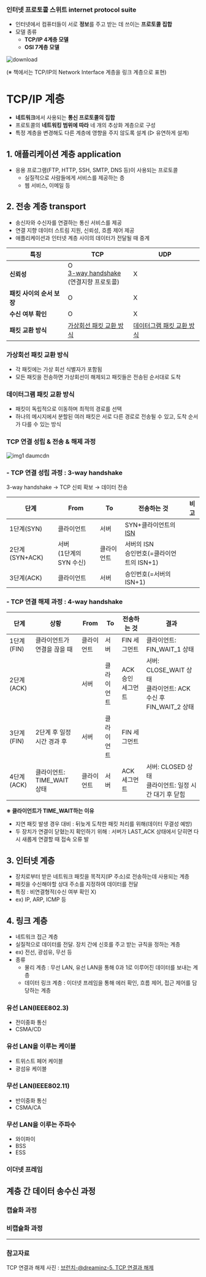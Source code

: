### 인터넷 프로토콜 스위트 internet protocol suite
- 인터넷에서 컴퓨터들이 서로 **정보**를 주고 받는 데 쓰이는 **프로토콜 집합**
- 모델 종류
  - **TCP/IP 4계층 모델**
  - **OSI 7계층 모델**
  
![download](https://github.com/DevTechGrowth/study_CS/assets/66158433/20803931-bffc-4d9d-9390-daf3d48b5b3b)

(※ 책에서는 TCP/IP의 Network Interface 계층을 링크 계층으로 표현)

# TCP/IP 계층
- **네트워크**에서 사용되는 **통신 프로토콜의 집합**
- 프로토콜의 **네트워킹 범위에 따라** 네 개의 추상화 계층으로 구성
- 특정 계층을 변경해도 다른 계층에 영향을 주지 않도록 설계 (▷ 유연하게 설계)

## 1. 애플리케이션 계층 application
- 응용 프로그램(FTP, HTTP, SSH, SMTP, DNS 등)이 사용되는 프로토콜
  - 실질적으로 사람들에게 서비스를 제공하는 층
  - 웹 서비스, 이메일 등

## 2. 전송 계층 transport
- 송신자와 수신자를 연결하는 통신 서비스를 제공
- 연결 지향 데이터 스트림 지원, 신뢰성, 흐름 제어 제공
- 애플리케이션과 인터넷 계층 사이의 데이터가 전달될 때 중계

|특징|TCP|UDP|
|--|--|--|
|**신뢰성**|O</br>[3-way handshake](#tcp-연결-성립-과정)</br>(연결지향 프로토콜)|X|
|**패킷 사이의 순서 보장**|O|X|
|**수신 여부 확인**|O|X|
|**패킷 교환 방식**|[가상회선 패킷 교환 방식](#가상회선-패킷-교환-방식)|[데이터그램 패킷 교환 방식](#데이터그램-패킷-교환-방식)|

### 가상회선 패킷 교환 방식
- 각 패킷에는 가상 회선 식별자가 포함됨
- 모든 패킷을 전송하면 가상회선이 해제되고 패킷들은 전송된 순서대로 도착

### 데이터그램 패킷 교환 방식
- 패킷이 독립적으로 이동하며 최적의 경로를 선택
- 하나의 메시지에서 분할된 여러 패킷은 서로 다른 경로로 전송될 수 있고, 도착 순서가 다를 수 있는 방식

### TCP 연결 성립 & 전송 & 해제 과정
![img1 daumcdn](https://github.com/DevTechGrowth/study_CS/assets/66158433/232345f3-837b-4850-8574-feda15888bc1)

### - TCP 연결 성립 과정 : 3-way handshake
3-way handshake → TCP 신뢰 확보 → 데이터 전송

|단계|From|To|전송하는 것|비고|
|--|--|--|--|--|
|1단계(SYN)|클라이언트|서버|SYN+클라이언트의 [ISN](https://github.com/DevTechGrowth/study_CS/blob/main/Network/%EB%84%A4%ED%8A%B8%EC%9B%8C%ED%81%AC%20%EC%9A%A9%EC%96%B4%20%EC%A0%95%EB%A6%AC.md#isn)||
|2단계(SYN+ACK)|서버</br>(1단계의 SYN 수신)|클라이언트|서버의 ISN</br>승인번호(=클라이언트의 ISN+1)||
|3단계(ACK)|클라이언트|서버|승인번호(=서버의 ISN+1)||


### - TCP 연결 해제 과정 : 4-way handshake
|단계|상황|From|To|전송하는 것|결과|
|--|--|--|--|--|--|
|1단계(FIN)|클라이언트가 연결을 끊을 때|클라이언트|서버|FIN 세그먼트|클라이언트: FIN_WAIT_1 상태|
|2단계(ACK)||서버|클라이언트|ACK 승인 세그먼트|서버: CLOSE_WAIT 상태</br>클라이언트: ACK 수신 후 FIN_WAIT_2 상태|
|3단계(FIN)|2단계 후 일정 시간 경과 후|서버|클라이언트|FIN 세그먼트||
|4단계(ACK)|클라이언트: TIME_WAIT 상태|클라이언트|서버|ACK 세그먼트|서버: CLOSED 상태</br>클라이언트: 일정 시간 대기 후 닫힘|

**※ 클라이언트가 TIME_WAIT하는 이유**
- 지연 패킷 발생 경우 대비 : 뒤늦게 도착한 패킷 처리를 위해(데이터 무결성 예방)
- 두 장치가 연결이 닫혔는지 확인하기 위해 : 서버가 LAST_ACK 상태에서 닫히면 다시 새롭게 연결할 때 접속 오류 발


## 3. 인터넷 계층
- 장치로부터 받은 네트워크 패킷을 목적지(IP 주소)로 전송하는데 사용되는 계층
- 패킷을 수신해야할 상대 주소를 지정하여 데이터를 전달
- 특징 : 비연결형적(수신 여부 확인 X)
- ex) IP, ARP, ICMP 등

## 4. 링크 계층
- 네트워크 접근 계층
- 실질적으로 데이터를 전달. 장치 간에 신호를 주고 받는 규칙을 정하는 계층
- ex) 전선, 광섬유, 무선 등
- 종류
  - 물리 계층 : 무선 LAN, 유선 LAN을 통해 0과 1로 이루어진 데이터를 보내는 계층
  - 데이터 링크 계층 : 이더넷 프레임을 통해 에러 확인, 흐름 제어, 접근 제어를 담당하는 계층

### 유선 LAN(IEEE802.3)
- 전이중화 통신
- CSMA/CD


### 유선 LAN을 이루는 케이블
- 트위스트 페어 케이블
- 광섬유 케이블


### 무선 LAN(IEEE802.11)
- 반이중화 통신
- CSMA/CA
  
### 무선 LAN을 이루는 주파수
- 와이파이
- BSS
- ESS

### 이더넷 프레임

## 계층 간 데이터 송수신 과정
### 캡슐화 과정
### 비캡슐화 과정


-----
### 참고자료
TCP 연결과 해제 사진 : [브런치-@dreaminz-5. TCP 연결과 해제](https://brunch.co.kr/@dreaminz/5)
